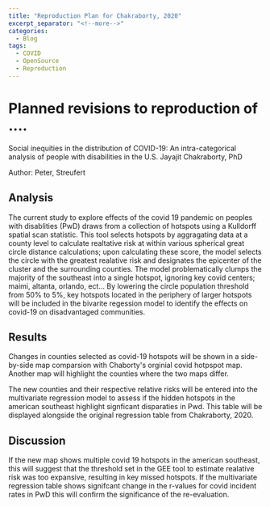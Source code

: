 ```yaml
---
title: "Reproduction Plan for Chakraborty, 2020"
excerpt_separator: "<!--more-->"
categories:
  - Blog
tags:
  - COVID
  - OpenSource
  - Reproduction
---
```

# Planned revisions to reproduction of ....
Social inequities in the distribution of COVID-19: An intra-categorical
analysis of people with disabilities in the U.S.
Jayajit Chakraborty, PhD

Author: Peter, Streufert

## Analysis

The current study to explore effects of the covid 19 pandemic on peoples with disablities (PwD) draws from a collection of hotspots using a Kulldorff spatial scan statistic. This tool selects hotspots by aggragating data at a county level to calculate realtative risk at within various spherical great circle distance calculations; upon calculating these score, the model selects the circle with the greatest realative risk and designates the epicenter of the cluster and the surrounding counties. The model problematically clumps the majority of the southeast into a single hotspot, ignoring key covid centers; maimi, altanta, orlando, ect... By lowering the circle population threshold from 50% to 5%, key hotspots located in the periphery of larger hotspots will be included in the bivarite regession model to identify the effects on covid-19 on disadvantaged communities. 

## Results

Changes in counties selected as covid-19 hotspots will be shown in a side-by-side map comparsion with Chaborty's orginial covid hotpspot map. Another map will highlight the counties where the two maps differ. 

The new counties and their respective relative risks will be entered into the multivariate regression model to assess if the hidden hotspots in the american southeast highlight signficant disparaties in Pwd. This table will be displayed alongside the original regression table from Chakraborty, 2020. 

## Discussion

If the new map shows multiple covid 19 hotspots in the american southeast, this will suggest that the threshold set in the GEE tool to estimate realative risk was too expansive, resulting in key missed hotspots. If the multivariate regression table shows signifcant change in the r-values for covid incident rates in PwD this will confirm the significance of the re-evaluation.  
